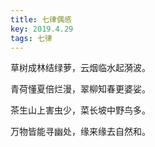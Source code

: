 ```yaml
---
title: 七律偶感
key: 2019.4.29
tags: 七律
---
```


草树成林结绿萝，云烟临水起漪波。

青荷懂夏倍烂漫，翠柳知春更婆娑。

茶生山上害虫少，菜长坡中野鸟多。

万物皆能寻幽处，缘来缘去自然和。

</br>

